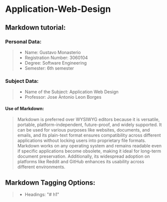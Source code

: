 # Application-Web-Design 

## **Markdown tutorial:**
### Personal Data:

> * Name: Gustavo Monasterio
> * Registration Number: 3060104
> * Degree: Software Engineering
> * Semester: 6th semester

### Subject Data:

> * Name of the Subject: Application Web Design
> * Professor: Jose Antonio Leon Borges

#### Use of Markdown:

> Markdown is preferred over WYSIWYG editors because it is versatile, portable, platform-independent, future-proof, and widely supported. It can be used for various purposes like websites, documents, and emails, and its plain-text format ensures compatibility across different applications without locking users into proprietary file formats. Markdown works on any operating system and remains readable even if specific applications become obsolete, making it ideal for long-term document preservation. Additionally, its widespread adoption on platforms like Reddit and GitHub enhances its usability across different environments.


## **Markdown Tagging Options:**

> * Headings: "# h1"
